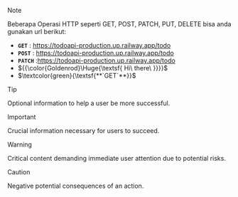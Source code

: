 > [!NOTE]
> Beberapa Operasi HTTP seperti GET, POST, PATCH, PUT, DELETE bisa anda gunakan url berikut:
> + **`GET`** : https://todoapi-production.up.railway.app/todo
> + **`POST`** : https://todoapi-production.up.railway.app/todo
> + **`PATCH`** :https://todoapi-production.up.railway.app/todo
> + ${{\color{Goldenrod}\Huge{\textsf{  Hi\ there\ \}}}}\$
> + $\textcolor{green}{\textsf{**`GET`**}}$ 



> [!TIP]
> Optional information to help a user be more successful.

> [!IMPORTANT]
> Crucial information necessary for users to succeed.

> [!WARNING]
> Critical content demanding immediate user attention due to potential risks.

> [!CAUTION]
> Negative potential consequences of an action.



